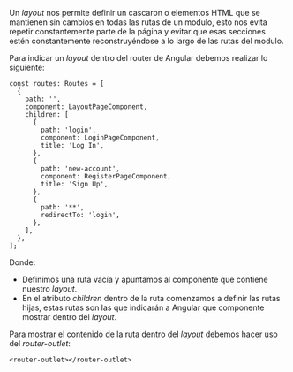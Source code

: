 Un *layout* nos permite definir un cascaron o elementos HTML que se mantienen sin cambios en todas las rutas de un modulo, esto nos evita repetir constantemente parte de la página y evitar que esas secciones estén constantemente reconstruyéndose a lo largo de las rutas del modulo.

Para indicar un *layout* dentro del router de Angular debemos realizar lo siguiente:

```
const routes: Routes = [
  {
    path: '',
    component: LayoutPageComponent,
    children: [
      {
        path: 'login',
        component: LoginPageComponent,
        title: 'Log In',
      },
      {
        path: 'new-account',
        component: RegisterPageComponent,
        title: 'Sign Up',
      },
      {
        path: '**',
        redirectTo: 'login',
      },
    ],
  },
];
```

Donde:

- Definimos una ruta vacía y apuntamos al componente que contiene nuestro *layout*.
- En el atributo *children* dentro de la ruta comenzamos a definir las rutas hijas, estas rutas son las que indicarán a Angular que componente mostrar dentro del *layout*.

Para mostrar el contenido de la ruta dentro del *layout* debemos hacer uso del *router-outlet*:

```
<router-outlet></router-outlet>
```